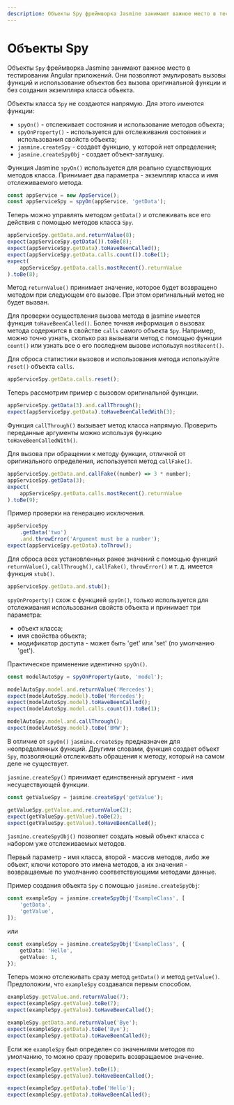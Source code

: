 ```yaml
---
description: Объекты Spy фреймворка Jasmine занимают важное место в тестировании Angular приложений. Они позволяют эмулировать вызовы функций и использование объектов без вызова оригинальной функции и без создания экземпляра класса объекта
---
```


# Объекты Spy

Объекты `Spy` фреймворка Jasmine занимают важное место в тестировании Angular приложений. Они позволяют эмулировать вызовы функций и использование объектов без вызова оригинальной функции и без создания экземпляра класса объекта.

Объекты класса `Spy` не создаются напрямую. Для этого имеются функции:

-   `spyOn()` - отслеживает состояния и использование методов объекта;
-   `spyOnProperty()` - используется для отслеживания состояния и использования свойств объекта;
-   `jasmine.createSpy` - создает функцию, у которой нет определения;
-   `jasmine.createSpyObj` - создает объект-заглушку.

Функция Jasmine `spyOn()` используется для реально существующих методов класса. Принимает два параметра - экземпляр класса и имя отслеживаемого метода.

```ts
const appService = new AppService();
const appServiceSpy = spyOn(appService, 'getData');
```

Теперь можно управлять методом `getData()` и отслеживать все его действия с помощью методов класса `Spy`.

```ts
appServiceSpy.getData.and.returnValue(8);
expect(appServiceSpy.getData()).toBe(8);
expect(appServiceSpy.getData).toHaveBeenCalled();
expect(appServiceSpy.getData.calls.count()).toBe(1);
expect(
    appServiceSpy.getData.calls.mostRecent().returnValue
).toBe(8);
```

Метод `returnValue()` принимает значение, которое будет возвращено методом при следующем его вызове. При этом оригинальный метод не будет вызван.

Для проверки осуществления вызова метода в jasmine имеется функция `toHaveBeenCalled()`. Более точная информация о вызовах метода содержится в свойстве `calls` самого объекта `Spy`. Например, можно точно узнать, сколько раз вызывали метод с помощью функции `count()` или узнать все о его последнем вызове используя `mostRecent()`.

Для сброса статистики вызовов и использования метода используйте `reset()` объекта `calls`.

```ts
appServiceSpy.getData.calls.reset();
```

Теперь рассмотрим пример с вызовом оригинальной функции.

```ts
appServiceSpy.getData(3).and.callThrough();
expect(appServiceSpy.getData).toHaveBeenCalledWith(3);
```

Функция `callThrough()` вызывает метод класса напрямую. Проверить переданные аргументы можно используя функцию `toHaveBeenCalledWith()`.

Для вызова при обращении к методу функции, отличной от оригинального определения, используется метод `callFake()`.

```ts
appServiceSpy.getData.and.callFake((number) => 3 * number);
appServiceSpy.getData(3);
expect(
    appServiceSpy.getData.calls.mostRecent().returnValue
).toBe(9);
```

Пример проверки на генерацию исключения.

```ts
appServiceSpy
    .getData('two')
    .and.throwError('Argument must be a number');
expect(appServiceSpy.getData).toThrow();
```

Для сброса всех установленных ранее значений с помощью функций `returnValue()`, `callThrough()`, `callFake()`, `throwError()` и т. д. имеется функция `stub()`.

```ts
appServiceSpy.getData.and.stub();
```

`spyOnProperty()` схож с функцией `spyOn()`, только используется для отслеживания использования свойств объекта и принимает три параметра:

-   объект класса;
-   имя свойства объекта;
-   модификатор доступа - может быть 'get' или 'set' (по умолчанию 'get').

Практическое применение идентично `spyOn()`.

```ts
const modelAutoSpy = spyOnProperty(auto, 'model');

modelAutoSpy.model.and.returnValue('Mercedes');
expect(modelAutoSpy.model).toBe('Mercedes');
expect(modelAutoSpy.model).toHaveBeenCalled();
expect(modelAutoSpy.model.calls.count()).toBe(1);

modelAutoSpy.model.and.callThrough();
expect(modelAutoSpy.model).toBe('BMW');
```

В отличие от `spyOn()` `jasmine.createSpy` предназначен для неопределенных функций. Другими словами, функция создает объект `Spy`, позволяющий отслеживать обращения к методу, который на самом деле не существует.

`jasmine.createSpy()` принимает единственный аргумент - имя несуществующей функции.

```ts
const getValueSpy = jasmine.createSpy('getValue');

getValueSpy.getValue.and.returnValue(2);
expect(getValueSpy.getValue).toBe(2);
expect(getValueSpy.getValue).toHaveBeenCalled();
```

`jasmine.createSpyObj()` позволяет создать новый объект класса с набором уже отслеживаемых методов.

Первый параметр - имя класса, второй - массив методов, либо же объект, ключи которого это имена методов, а их значения - возвращаемые по умолчанию соответствующими методами данные.

Пример создания объекта `Spy` с помощью `jasmine.createSpyObj`:

```ts
const exampleSpy = jasmine.createSpyObj('ExampleClass', [
    'getData',
    'getValue',
]);
```

или

```ts
const exampleSpy = jasmine.createSpyObj('ExampleClass', {
    getData: 'Hello',
    getValue: 1,
});
```

Теперь можно отслеживать сразу метод `getData()` и метод `getValue()`. Предположим, что `exampleSpy` создавался первым способом.

```ts
exampleSpy.getValue.and.returnValue(7);
expect(exampleSpy.getValue).toBe(7);
expect(exampleSpy.getValue).toHaveBeenCalled();

exampleSpy.getData.and.returnValue('Bye');
expect(exampleSpy.getData).toBe('Bye');
expect(exampleSpy.getData).toHaveBeenCalled();
```

Если же `exampleSpy` был определен со значениями методов по умолчанию, то можно сразу проверить возвращаемое значение.

```ts
expect(exampleSpy.getValue).toBe(1);
expect(exampleSpy.getValue).toHaveBeenCalled();

expect(exampleSpy.getData).toBe('Hello');
expect(exampleSpy.getData).toHaveBeenCalled();
```
